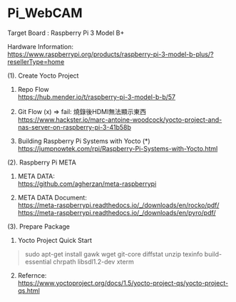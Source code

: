 # Pi_WebCAM

Target Board : Raspberry Pi 3 Model B+

Hardware Information:  
https://www.raspberrypi.org/products/raspberry-pi-3-model-b-plus/?resellerType=home

(1). Create Yocto Project

1. Repo Flow  
https://hub.mender.io/t/raspberry-pi-3-model-b-b/57

2. Git Flow (x) => fail: 燒錄後HDMI無法顯示東西  
https://www.hackster.io/marc-antoine-woodcock/yocto-project-and-nas-server-on-raspberry-pi-3-41b58b

3. Building Raspberry Pi Systems with Yocto (*)  
https://jumpnowtek.com/rpi/Raspberry-Pi-Systems-with-Yocto.html

(2). Raspberry Pi META  

1. META DATA:  
https://github.com/agherzan/meta-raspberrypi

2. META DATA Document:  
https://meta-raspberrypi.readthedocs.io/_/downloads/en/rocko/pdf/  
https://meta-raspberrypi.readthedocs.io/_/downloads/en/pyro/pdf/

(3). Prepare Package 
 
1. Yocto Project Quick Start  

> sudo apt-get install gawk wget git-core diffstat unzip texinfo build-essential chrpath libsdl1.2-dev xterm

2. Refernce:  
https://www.yoctoproject.org/docs/1.5/yocto-project-qs/yocto-project-qs.html

 

